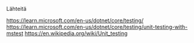 Lähteitä

https://learn.microsoft.com/en-us/dotnet/core/testing/
https://learn.microsoft.com/en-us/dotnet/core/testing/unit-testing-with-mstest
https://en.wikipedia.org/wiki/Unit_testing